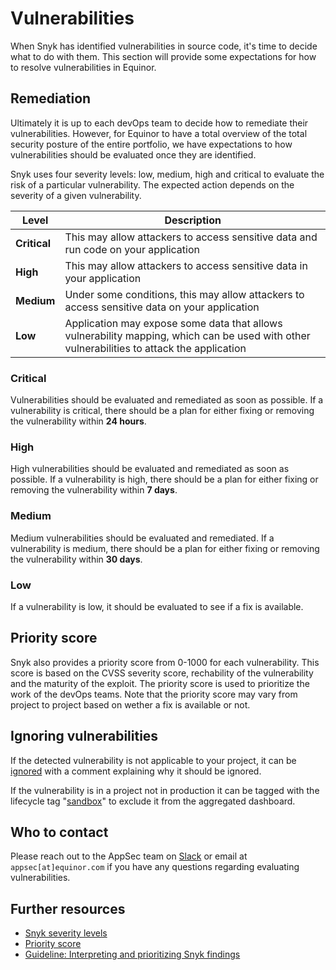 # Vulnerabilities
When Snyk has identified vulnerabilities in source code, it's time to decide what to do with them. This section will provide some expectations for how to resolve vulnerabilities in Equinor.

## Remediation
Ultimately it is up to each devOps team to decide how to remediate their vulnerabilities. However, for Equinor to have a total overview of the total security posture of the entire portfolio, we have expectations to how vulnerabilities should be evaluated once they are identified.

Snyk uses four severity levels: low, medium, high and critical to evaluate the risk of a particular vulnerability. The expected action depends on the severity of a given vulnerability.

| Level | Description |
| --- | --- |
| **Critical** | This may allow attackers to access sensitive data and run code on your application |
| **High** | This may allow attackers to access sensitive data in your application |
| **Medium** | Under some conditions, this may allow attackers to access sensitive data on your application |
| **Low** | Application may expose some data that allows vulnerability mapping, which can be used with other vulnerabilities to attack the application |

### Critical
Vulnerabilities should be evaluated and remediated as soon as possible. If a vulnerability is critical, there should be a plan for either fixing or removing the vulnerability within **24 hours**.

### High
High vulnerabilities should be evaluated and remediated as soon as possible. If a vulnerability is high, there should be a plan for either fixing or removing the vulnerability within **7 days**.

### Medium
Medium vulnerabilities should be evaluated and remediated. If a vulnerability is medium, there should be a plan for either fixing or removing the vulnerability within **30 days**.

### Low
If a vulnerability is low, it should be evaluated to see if a fix is available.

## Priority score
Snyk also provides a priority score from 0-1000 for each vulnerability. This score is based on the CVSS severity score, rechability of the vulnerability and the maturity of the exploit. The priority score is used to prioritize the work of the devOps teams. Note that the priority score may vary from project to project based on wether a fix is available or not.


## Ignoring vulnerabilities
If the detected vulnerability is not applicable to your project, it can be [ignored](https://docs.snyk.io/manage-issues/issue-management/ignore-issues#ignoring-issues-in-the-web-ui) with a comment explaining why it should be ignored.

If the vulnerability is in a project not in production it can be tagged with the lifecycle tag "[sandbox](./guidelines/3-snyk_tagging_projects.md)" to exclude it from the aggregated dashboard.


## Who to contact
Please reach out to the AppSec team on [Slack](https://app.slack.com/client/T02JL00JU/CMM6FSW5V) or email at ``appsec[at]equinor.com`` if you have any questions regarding evaluating vulnerabilities.

## Further resources
- [Snyk severity levels](https://docs.snyk.io/manage-issues/issue-management/severity-levels)
- [Priority score](https://docs.snyk.io/manage-issues/issue-management/priority-score)
- [Guideline: Interpreting and prioritizing Snyk findings](./guidelines/2-snyk_interpret_and_prioritize.md)
